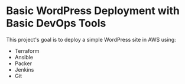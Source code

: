 # Basic WordPress Deployment with Basic DevOps Tools

This project's goal is to deploy a simple WordPress site in AWS using:

- Terraform
- Ansible
- Packer
- Jenkins 
- Git
